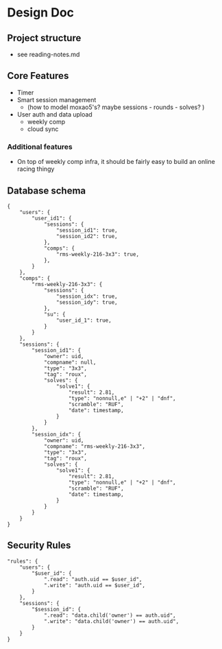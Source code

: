 # Design Doc

## Project structure 
- see reading-notes.md 
## Core Features

- Timer 
- Smart session management
    - (how to model moxao5's? maybe sessions - rounds - solves? )
- User auth and data upload
    - weekly comp
    - cloud sync

### Additional features 

- On top of weekly comp infra, it should be fairly easy to build an online racing thingy

## Database schema
```JS
{
    "users": {
        "user_id1": {
            "sessions": {
                "session_id1": true,
                "session_id2": true,
            },
            "comps": {
                "rms-weekly-216-3x3": true,
            },
        }
    },
    "comps": {
        "rms-weekly-216-3x3": {
            "sessions": {
                "session_idx": true,
                "session_idy": true,
            },
            "su": {
                "user_id_1": true,
            }
        }
    },
    "sessions": {
        "session_id1": {
            "owner": uid,
            "compname": null,
            "type": "3x3",
            "tag": "roux",
            "solves": {
                "solve1": {
                    "result": 2.81,
                    "type": "nonnull,e" | "+2" | "dnf",
                    "scramble": "RUF",
                    "date": timestamp,
                }
            }
        },
        "session_idx": {
            "owner": uid,
            "compname": "rms-weekly-216-3x3",
            "type": "3x3",
            "tag": "roux",
            "solves": {
                "solve1": {
                    "result": 2.81,
                    "type": "nonnull,e" | "+2" | "dnf",
                    "scramble": "RUF",
                    "date": timestamp,
                }
            }
        }
    }
}

```

## Security Rules

```JS
"rules": {
    "users": {
        "$user_id": {
            ".read": "auth.uid == $user_id",
            ".write": "auth.uid == $user_id",
        }
    },
    "sessions": {
        "$session_id": {
            ".read": "data.child('owner') == auth.uid",
            ".write": "data.child('owner') == auth.uid",
        }
    }
}

```

